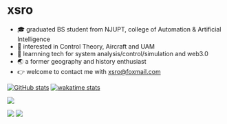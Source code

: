 # xsro

- :mortar_board: graduated BS student from NJUPT, college of Automation & Artificial Intelligence
- :flags: interested in Control Theory, Aircraft and UAM
- :bookmark: learnning tech for system analysis/control/simulation and web3.0
- :earth_asia: a former geography and history enthusiast
- :point_right: welcome to contact me with [xsro@foxmail.com](mailto:xsro@foxmail.com)

<!-- https://github.com/anuraghazra/github-readme-stats -->
[![GitHub stats](https://github-readme-stats.vercel.app/api?username=xsro&show_icons=true&theme=flag-india)](https://github.com/xsro)
[![wakatime stats](https://github-readme-stats.vercel.app/api/wakatime?username=xsro)](https://wakatime.com/@xsro)

<!-- https://github.com/vn7n24fzkq/github-profile-summary-cards -->
<img src="https://github-profile-summary-cards.vercel.app/api/cards/profile-details?username=xsro&theme=nord_bright" />
<p>
<img src="https://github-profile-summary-cards.vercel.app/api/cards/most-commit-language?username=xsro&theme=nord_bright" />
<img src="https://github-profile-summary-cards.vercel.app/api/cards/productive-time?username=xsro&theme=nord_bright" />
</p>

